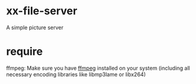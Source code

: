 # xx-file-server
A simple picture server

# require
ffmpeg: Make sure you have [ffmpeg](http://www.ffmpeg.org) installed on your system (including all necessary encoding libraries like libmp3lame or libx264)